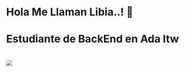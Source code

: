 <!DOCTYPE html>
<html>

<head>
    <h1> Hola Me Llaman Libia..! 👋 <h1>
      <h1>  Estudiante de BackEnd en Ada Itw <h1>
    <img src="https://media.giphy.com/media/YRzF6S3Ei0ys195ZSW/giphy.gif"> <br>
      

 </head>
<body>
    
 
    

   

      

</body>

</html>





